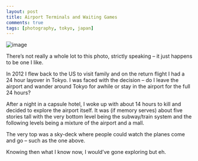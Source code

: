 ```yaml
---
layout: post
title: Airport Terminals and Waiting Games
comments: true
tags: [photography, tokyo, japan]
---
```


![image](https://pro2-bar-s3-cdn-cf6.myportfolio.com/79b8b714-04be-464a-9609-c744359b039a/04ca49c1-bcc8-49ee-88c7-287af7b92f1d_rw_1920.jpg?h=d03328cc98562b0d7c118d4a4a14de6e)

There’s not really a whole lot to this photo, strictly speaking – it just happens to be one I like.

In 2012 I flew back to the US to visit family and on the return flight I had a 24 hour layover in Tokyo. I was faced with the decision – do I leave the airport and wander around Tokyo for awhile or stay in the airport for the full 24 hours?

After a night in a capsule hotel, I woke up with about 14 hours to kill and decided to explore the airport itself. It was (if memory serves) about five stories tall with the very bottom level being the subway/train system and the following levels being a mixture of the airport and a mall.

The very top was a sky-deck where people could watch the planes come and go – such as the one above.

Knowing then what I know now, I would’ve gone exploring but eh.
